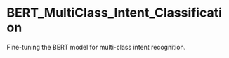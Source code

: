 # BERT_MultiClass_Intent_Classification
Fine-tuning the BERT model for multi-class intent recognition.
